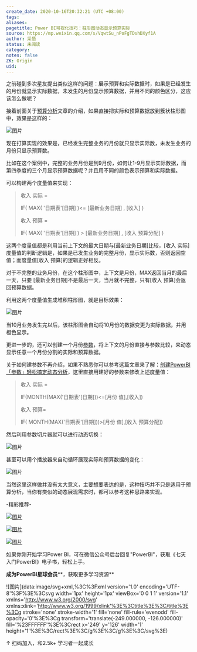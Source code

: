 ```yaml
---
create_date: 2020-10-16T20:32:21 (UTC +08:00)
tags:
aliases:
pagetitle: Power BI可视化技巧：柱形图动态显示预算实际
source: https://mp.weixin.qq.com/s/VqwtSu_nPoFgTDshDXyf1A
author: 采悟
status: 未阅读
category:
notes: false
ZK: Origin
uid:
---
```


之前碰到多次星友提出类似这样的问题：展示预算和实际数据时，如果是已经发生的月份就显示实际数据，未发生的月份显示预算数据，并用不同的颜色区分，这应该怎么做呢？

接着前面关于[预算分析](http://mp.weixin.qq.com/s?__biz=MzA4MzQwMjY4MA==&mid=2484073470&idx=1&sn=f6488ff805a4a1a1d9c29cbdd4de0622&chksm=8e0c5929b97bd03fda6ea3908dfc2dc2c1956b5a354947b8f3ac8c7289b450611554c5879854&scene=21#wechat_redirect)文章的介绍，如果直接把实际和预算数据放到簇状柱形图中，效果是这样的：  

![图片](https://mmbiz.qpic.cn/mmbiz_png/aHEbZtANQJMia8EB8gMYl55GvR3cSyaFO4xMdmicTBwoU9E1Xm3GoRw6IibNkhok3Yryf9ck0hNAS5ib3qjuWAV1ibA/640?wx_fmt=png&wxfrom=5&wx_lazy=1&wx_co=1)

现在打算实现的效果是，已经发生完整业务的月份就只显示实际数，未发生业务的月份只显示预算数。  

比如在这个案例中，完整的业务月份是到9月份，如何让1-9月显示实际数据，而第四季度的三个月显示预算数据呢？并且用不同的颜色表示预算和实际数据。

可以构建两个度量值来实现：

> 收入 实际 = 
> 
> IF( MAX( '日期表'\[日期\] )<= \[最新业务日期\] , \[收入\] )
> 
> 收入 预算 = 
> 
> IF( MAX( '日期表'\[日期\] ) > \[最新业务日期\] , \[收入 预算分配\] )

这两个度量值都是利用当前上下文的最大日期与\[最新业务日期\]比较，\[收入 实际\]度量值的判断逻辑是，如果是已发生业务的完整月份，显示实际数，否则返回空值；而度量值\[收入 预算\]的逻辑正好相反。

对于不完整的业务月份，在这个柱形图中，上下文是月份，MAX返回当月的最后一天，只要 \[最新业务日期\]不是最后一天，当月就不完整，只有\[收入 预算\]会返回预算数据。

利用这两个度量值生成堆积柱形图，就是目标效果：

![图片](https://mmbiz.qpic.cn/mmbiz_png/aHEbZtANQJMia8EB8gMYl55GvR3cSyaFOMOEYXj2Kib0gFXcAOnQEIZAj5m8ZEueHUmzSd3krLibDhQpAzcHoU8Iw/640?wx_fmt=png&wxfrom=5&wx_lazy=1&wx_co=1)

当10月业务发生完以后，该柱形图会自动将10月份的数据变更为实际数据，并用橙色显示。

更进一步的，还可以创建一个月份[参数](http://mp.weixin.qq.com/s?__biz=MzA4MzQwMjY4MA==&mid=2484067672&idx=1&sn=1a141b81b4e20f83cabf410164f55974&chksm=8e0c778fb97bfe9904d988eb9972b26436c260e575d008d1414076b86df997fee74dc559ec73&scene=21#wechat_redirect)，将上下文的月份直接与参数比较，来动态显示任意一个月份分割的实际和预算数据。  

关于如何建参数不再介绍，如果不熟悉你可以参考这篇文章来了解：[创建PowerBI「参数」轻松搞定动态分析](http://mp.weixin.qq.com/s?__biz=MzA4MzQwMjY4MA==&mid=2484067672&idx=1&sn=1a141b81b4e20f83cabf410164f55974&chksm=8e0c778fb97bfe9904d988eb9972b26436c260e575d008d1414076b86df997fee74dc559ec73&scene=21#wechat_redirect)，这里直接用建好的参数来修改上述度量值：  

> 收入 实际 = 
> 
> IF(MONTH(MAX('日期表'\[日期\]))<=\[月份 值\],\[收入\])
> 
> 收入 预算\= 
> 
> IF( MONTH(MAX('日期表'\[日期\]))>\[月份 值\],\[收入 预算分配\])

然后利用参数切片器就可以进行动态切换：  

![图片](https://mmbiz.qpic.cn/mmbiz_gif/aHEbZtANQJMia8EB8gMYl55GvR3cSyaFO74YLl8J9saSLpMxCkWgzduOHerS02yIicLOicvaKUWD1UX6r4libjialFA/640?wx_fmt=gif&wxfrom=5&wx_lazy=1)

甚至可以用个播放器来自动循环展现实际和预算数据的变化：

![图片](https://mmbiz.qpic.cn/mmbiz_gif/aHEbZtANQJMia8EB8gMYl55GvR3cSyaFOcQXzbyloIJa1hZwKE9kOiaMEwjRR7GsqPFf79DvfYC7HTjWFu5FShZg/640?wx_fmt=gif&wxfrom=5&wx_lazy=1)

当然这里这样做并没有太大意义，主要想要表达的是，这种技巧并不只是适用于预算分析，当你有类似的动态展现需求时，都可以参考这种思路来实现。

\-精彩推荐-

[![图片](https://mmbiz.qpic.cn/mmbiz_jpg/aHEbZtANQJP8Cvmfx7v8oUqdoQaMmuDAG2GibhzIydz7aGIyMr9drbJx6vevzfXib5D6NFtuR4Qu3TVQibQRqrVWg/640?wx_fmt=jpeg&wxfrom=5&wx_lazy=1&wx_co=1)](http://mp.weixin.qq.com/s?__biz=MzA4MzQwMjY4MA==&mid=2484072121&idx=1&sn=4b6b96811e263c4079f606cfab14976f&chksm=8e0c446eb97bcd7876ffa2d5bb5feae5c175353d1e957b72ae3732ad67c89a6f9f42c61af833&scene=21#wechat_redirect)

[![图片](https://mmbiz.qpic.cn/mmbiz_jpg/aHEbZtANQJMst6LMfyIX5sg2QmEtLfjxR5h1x8nrN7ibw97H9HjLSB59iaf2JLMtwY8OUcKiacK35ybYfpaoVNuGQ/640?wx_fmt=jpeg&wxfrom=5&wx_lazy=1&wx_co=1)](http://mp.weixin.qq.com/s?__biz=MzA4MzQwMjY4MA==&mid=2484071399&idx=1&sn=44b4ba20c1cbe657f77b6c8d144b2b30&chksm=8e0c4130b97bc826d87746723f940404ce82ac9ebb38572bbfb1a89d7a48aaa750dffd92a28d&scene=21#wechat_redirect)

[![图片](https://mmbiz.qpic.cn/mmbiz_jpg/aHEbZtANQJNCQ4pzSiaQOMPia6kNbbF0gtHORfNDsk1ibQ1luXtyibbDsnnwJXvdSpKwfPlcJCZSlvWYOK6p6VGeqw/640?wx_fmt=jpeg&wxfrom=5&wx_lazy=1&wx_co=1)](http://mp.weixin.qq.com/s?__biz=MzA4MzQwMjY4MA==&mid=2484070526&idx=1&sn=fd4131317654df2ee7619cfc58e2987c&chksm=8e0c42a9b97bcbbff556f8cb013259a7981c0847d4ea656d63af3a438af3aa33a38974d7145a&scene=21#wechat_redirect)

如果你刚开始学习Power BI，可在微信公众号后台回复"PowerBI"，获取《七天入门PowerBI》电子书，轻松上手。

**成为PowerBI星球会员****，获取更多学习资源**

![图片](data:image/svg+xml,%3C%3Fxml version='1.0' encoding='UTF-8'%3F%3E%3Csvg width='1px' height='1px' viewBox='0 0 1 1' version='1.1' xmlns='http://www.w3.org/2000/svg' xmlns:xlink='http://www.w3.org/1999/xlink'%3E%3Ctitle%3E%3C/title%3E%3Cg stroke='none' stroke-width='1' fill='none' fill-rule='evenodd' fill-opacity='0'%3E%3Cg transform='translate(-249.000000, -126.000000)' fill='%23FFFFFF'%3E%3Crect x='249' y='126' width='1' height='1'%3E%3C/rect%3E%3C/g%3E%3C/g%3E%3C/svg%3E)

↑ 扫码加入，和2.5k+ 学习者一起成长
